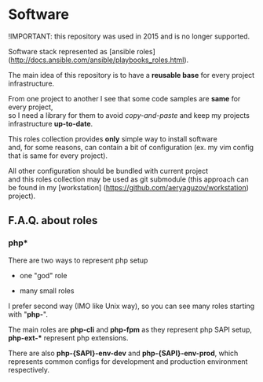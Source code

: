 # Software

!IMPORTANT: this repository was used in 2015 and is no longer supported.

Software stack represented as [ansible roles] (http://docs.ansible.com/ansible/playbooks_roles.html).

The main idea of this repository is to have a **reusable base** for every project infrastructure.

From one project to another I see that some code samples are **same** for every project,   
so I need a library for them to avoid *copy-and-paste* and keep my projects infrastructure **up-to-date**. 

This roles collection provides **only** simple way to install software  
and, for some reasons, can contain a bit of configuration (ex. my vim config that is same for every project). 

All other configuration should be bundled with current project  
and this roles collection may be used as git submodule (this approach can be found in my [workstation] (https://github.com/aeryaguzov/workstation) project).

## F.A.Q. about roles

### php*

There are two ways to represent php setup

- one "god" role

- many small roles
 
I prefer second way (IMO like Unix way), so you can see many roles starting with "**php-**".

The main roles are **php-cli** and **php-fpm** as they represent php SAPI setup, **php-ext-\*** represent php extensions.

There are also **php-{SAPI}-env-dev** and **php-{SAPI}-env-prod**, which represents common configs for development and production environment respectively.
